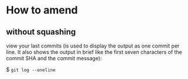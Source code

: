 # How to amend
## without squashing

view your last commits (is used to display the output as one commit per line. It also shows the output in brief like the first seven characters of the commit SHA and the commit message):

$ `git log --oneline`
